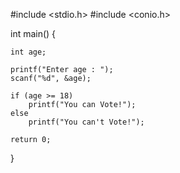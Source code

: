 #include <stdio.h>
#include <conio.h>

int main()
{

    int age;

    printf("Enter age : ");
    scanf("%d", &age);

    if (age >= 18)
        printf("You can Vote!");
    else
        printf("You can't Vote!");

    return 0;
}
